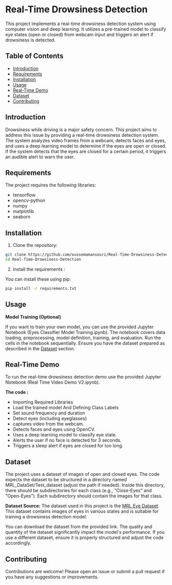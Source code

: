 # Real-Time Drowsiness Detection

This project implements a real-time drowsiness detection system using computer vision and deep learning. It utilizes a pre-trained model to classify eye states (open or closed) from webcam input and triggers an alert if drowsiness is detected.

## Table of Contents

- [Introduction](#introduction)
- [Requirements](#requirements)
- [Installation](#installation)
- [Usage](#usage)
- [Real-Time Demo](#real-time-demo)
- [Dataset](#dataset)
- [Contributing](#contributing)


## Introduction

Drowsiness while driving is a major safety concern. This project aims to address this issue by providing a real-time drowsiness detection system. The system analyzes video frames from a webcam, detects faces and eyes, and uses a deep learning model to determine if the eyes are open or closed. If the system detects that the eyes are closed for a certain period, it triggers an audible alert to warn the user.

## Requirements

The project requires the following libraries:

- tensorflow
- opencv-python
- numpy
- matplotlib
- seaborn

## Installation

1. Clone the repository:

```bash
git clone https://github.com/oussemamansouri/Real-Time-Drowsiness-Detection.git
cd Real-Time-Drowsiness-Detection
```
2. Install the requirements :

You can install these using pip:

```bash
pip install -r requirements.txt
```

## Usage

**Model Training (Optional)**

If you want to train your own model, you can use the provided Jupyter Notebook (Eyes Classifier Model Training.ipynb).  The notebook covers data loading, preprocessing, model definition, training, and evaluation.  Run the cells in the notebook sequentially. Ensure you have the dataset prepared as described in the [Dataset](#dataset) section.

## Real-Time Demo

To run the real-time drowsiness detection demo use the provided Jupyter Notebook (Real Time Video Demo V2.ipynb). 

**The code :**

- Importing Required Libraries
- Load the trained model And Defining Class Labels
- Set sound frequency and duration
- Detect eyes (including eyeglasses)
- captures video from the webcam.
- Detects faces and eyes using OpenCV.
- Uses a deep learning model to classify eye state.
- Alerts the user if no face is detected for 3 seconds.
- Triggers a sleep alert if eyes are closed for too long.

## Dataset

The project uses a dataset of images of open and closed eyes. The code expects the dataset to be structured in a directory named MRL_DataSet/Test_dataset (adjust the path if needed).  Inside this directory, there should be subdirectories for each class (e.g., "Close-Eyes" and "Open-Eyes").  Each subdirectory should contain the images for that class.

**Dataset Source:**  The dataset used in this project is the [MRL Eye Dataset](https://www.kaggle.com/datasets/imadeddinedjerarda/mrl-eye-dataset).  This dataset contains images of eyes in various states and is suitable for training a drowsiness detection model.

You can download the dataset from the provided link.  The quality and quantity of the dataset significantly impact the model's performance.  If you use a different dataset, ensure it is properly structured and adjust the code accordingly.

## Contributing

Contributions are welcome! Please open an issue or submit a pull request if you have any suggestions or improvements.
